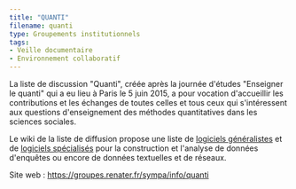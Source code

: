 ```yaml
---
title: "QUANTI"
filename: quanti
type: Groupements institutionnels
tags:
- Veille documentaire
- Environnement collaboratif
---
```


La liste de discussion "Quanti", créée après la journée d'études "Enseigner le quanti" qui a eu lieu à Paris le 5 juin 2015, a pour vocation d'accueillir les contributions et les échanges de toutes celles et tous ceux qui s'intéressent aux questions d'enseignement des méthodes quantitatives dans les sciences sociales. 

Le wiki de la liste de diffusion propose une liste de [logiciels généralistes](https://groupes.renater.fr/wiki/quanti/outils) et de [logiciels spécialisés](https://groupes.renater.fr/wiki/quanti/outils_et_logiciels_specialises) pour la construction et l'analyse de données d'enquêtes ou encore de données textuelles et de réseaux. 

Site web : <https://groupes.renater.fr/sympa/info/quanti>

